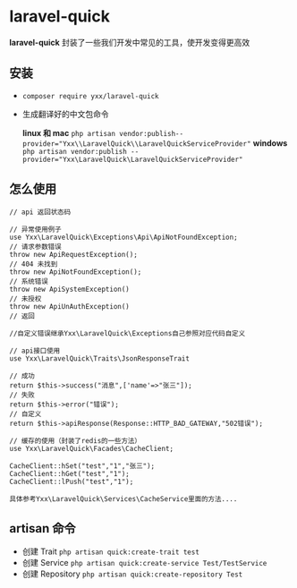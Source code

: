 # laravel-quick

**laravel-quick** 封装了一些我们开发中常见的工具，使开发变得更高效

## 安装
- `composer require yxx/laravel-quick`
- 生成翻译好的中文包命令 

    **linux 和 mac** `php artisan vendor:publish--provider="Yxx\\LaravelQuick\\LaravelQuickServiceProvider"`
    **windows** `php artisan vendor:publish --provider="Yxx\LaravelQuick\LaravelQuickServiceProvider"`
## 怎么使用
```$xslt
// api 返回状态码

// 异常使用例子
use Yxx\LaravelQuick\Exceptions\Api\ApiNotFoundException;
// 请求参数错误
throw new ApiRequestException();
// 404 未找到
throw new ApiNotFoundException();
// 系统错误
throw new ApiSystemException()
// 未授权
throw new ApiUnAuthException()
// 返回

//自定义错误继承Yxx\LaravelQuick\Exceptions自己参照对应代码自定义

// api接口使用
use Yxx\LaravelQuick\Traits\JsonResponseTrait

// 成功
return $this->success("消息",['name'=>"张三"]);
// 失败
return $this->error("错误");
// 自定义
return $this->apiResponse(Response::HTTP_BAD_GATEWAY,"502错误");

// 缓存的使用（封装了redis的一些方法）
use Yxx\LaravelQuick\Facades\CacheClient;

CacheClient::hSet("test","1","张三");
CacheClient::hGet("test","1");
CacheClient::lPush("test","1");

具体参考Yxx\LaravelQuick\Services\CacheService里面的方法....
```

## artisan 命令
- 创建 Trait `php artisan quick:create-trait test`
- 创建 Service  `php artisan quick:create-service Test/TestService`
- 创建 Repository `php artisan quick:create-repository Test`

